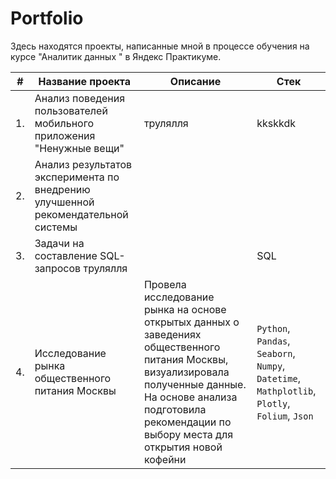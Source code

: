 # Portfolio
Здесь находятся проекты, написанные мной в процессе обучения на курсе "Аналитик данных " в Яндекс Практикуме.

| #  | Название проекта | Описание | Стек |
| ------------- | ------------- | ------------ | ---------- |
| 1. | Анализ поведения пользователей  мобильного приложения "Ненужные вещи"| трулялля | kkskkdk |
| 2. | Анализ результатов эксперимента по внедрению улучшенной рекомендательной системы |
| 3. | Задачи на составление SQL-запросов трулялля |  | SQL |
| 4. | Исследование рынка общественного питания Москвы| Провела исследование рынка на основе открытых данных о заведениях общественного питания Москвы, визуализировала полученные данные. На основе анализа подготовила рекомендации по выбору места для открытия новой кофейни| `Python`, `Pandas`, `Seaborn`, `Numpy`, `Datetime`, `Mathplotlib`, `Plotly`, `Folium`, `Json` |


